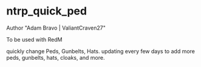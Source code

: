 # ntrp_quick_ped
Author "Adam Bravo | ValiantCraven27"

To be used with RedM

quickly change Peds, Gunbelts, Hats. updating every few days to add more peds, gunbelts, hats, cloaks, and more.
